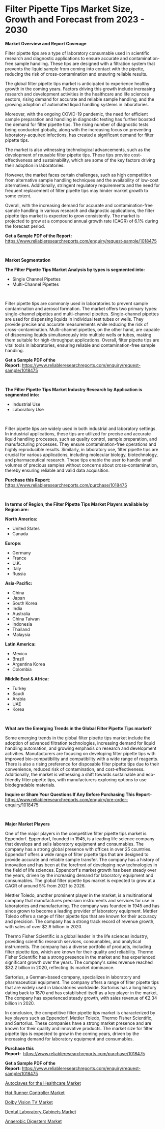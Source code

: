 <p><h1>Filter Pipette Tips Market Size, Growth and Forecast from 2023 - 2030</h1></p><p><strong>Market Overview and Report Coverage</strong></p>
<p><p>Filter pipette tips are a type of laboratory consumable used in scientific research and diagnostic applications to ensure accurate and contamination-free sample handling. These tips are designed with a filtration system that prevents the liquid sample from coming into contact with the pipette, reducing the risk of cross-contamination and ensuring reliable results.</p><p>The global filter pipette tips market is anticipated to experience healthy growth in the coming years. Factors driving this growth include increasing research and development activities in the healthcare and life sciences sectors, rising demand for accurate and reliable sample handling, and the growing adoption of automated liquid handling systems in laboratories.</p><p>Moreover, with the ongoing COVID-19 pandemic, the need for efficient sample preparation and handling in diagnostic testing has further boosted the demand for filter pipette tips. The rising number of diagnostic tests being conducted globally, along with the increasing focus on preventing laboratory-acquired infections, has created a significant demand for filter pipette tips.</p><p>The market is also witnessing technological advancements, such as the development of reusable filter pipette tips. These tips provide cost-effectiveness and sustainability, which are some of the key factors driving their adoption in laboratories.</p><p>However, the market faces certain challenges, such as high competition from alternative sample handling techniques and the availability of low-cost alternatives. Additionally, stringent regulatory requirements and the need for frequent replacement of filter pipette tips may hinder market growth to some extent.</p><p>Overall, with the increasing demand for accurate and contamination-free sample handling in various research and diagnostic applications, the filter pipette tips market is expected to grow consistently. The market is projected to grow at a compound annual growth rate (CAGR) of 6.1% during the forecast period.</p></p>
<p><strong>Get a Sample PDF of the Report:</strong> <a href="https://www.reliableresearchreports.com/enquiry/request-sample/1018475">https://www.reliableresearchreports.com/enquiry/request-sample/1018475</a></p>
<p>&nbsp;</p>
<p><strong>Market Segmentation</strong></p>
<p><strong>The Filter Pipette Tips Market Analysis by types is segmented into:</strong></p>
<p><ul><li>Single Channel Pipettes</li><li>Multi-Channel Pipettes</li></ul></p>
<p>&nbsp;</p>
<p><p>Filter pipette tips are commonly used in laboratories to prevent sample contamination and aerosol formation. The market offers two primary types: single-channel pipettes and multi-channel pipettes. Single-channel pipettes are used for dispensing liquids in individual test tubes or wells. They provide precise and accurate measurements while reducing the risk of cross-contamination. Multi-channel pipettes, on the other hand, are capable of dispensing liquids simultaneously into multiple wells or tubes, making them suitable for high-throughput applications. Overall, filter pipette tips are vital tools in laboratories, ensuring reliable and contamination-free sample handling.</p></p>
<p><strong>Get a Sample PDF of the Report:</strong>&nbsp;<a href="https://www.reliableresearchreports.com/enquiry/request-sample/1018475">https://www.reliableresearchreports.com/enquiry/request-sample/1018475</a></p>
<p>&nbsp;</p>
<p><strong>The Filter Pipette Tips Market Industry Research by Application is segmented into:</strong></p>
<p><ul><li>Industrial Use</li><li>Laboratory Use</li></ul></p>
<p>&nbsp;</p>
<p><p>Filter pipette tips are widely used in both industrial and laboratory settings. In industrial applications, these tips are utilized for precise and accurate liquid handling processes, such as quality control, sample preparation, and manufacturing processes. They ensure contamination-free operations and highly reproducible results. Similarly, in laboratory use, filter pipette tips are crucial for various applications, including molecular biology, biotechnology, and pharmaceutical research. These tips enable the user to handle small volumes of precious samples without concerns about cross-contamination, thereby ensuring reliable and valid data acquisition.</p></p>
<p><strong>Purchase this Report:</strong>&nbsp; <a href="https://www.reliableresearchreports.com/purchase/1018475">https://www.reliableresearchreports.com/purchase/1018475</a></p>
<p>&nbsp;</p>
<p><strong>In terms of Region, the Filter Pipette Tips Market Players available by Region are:</strong></p>
<p>
    <p> <strong> North America: </strong>
        <ul>
            <li>United States</li>
            <li>Canada</li>
        </ul>
        </p> 
    <p> <strong> Europe: </strong>
        <ul>
            <li>Germany</li>
            <li>France</li>
            <li>U.K.</li>
            <li>Italy</li>
            <li>Russia</li>
        </ul>
        </p> 
    <p> <strong> Asia-Pacific: </strong>
        <ul>
            <li>China</li>
            <li>Japan</li>
            <li>South Korea</li>
            <li>India</li>
            <li>Australia</li>
            <li>China Taiwan</li>
            <li>Indonesia</li>
            <li>Thailand</li>
            <li>Malaysia</li>
        </ul>
        </p> 
    <p> <strong> Latin America: </strong>
        <ul>
            <li>Mexico</li>
            <li>Brazil</li>
            <li>Argentina Korea</li>
            <li>Colombia</li>
        </ul>
        </p> 
    <p> <strong> Middle East & Africa: </strong>
        <ul>
            <li>Turkey</li>
            <li>Saudi</li>
            <li>Arabia</li>
            <li>UAE</li>
            <li>Korea</li>
        </ul>
    </p>
    </p>
<p>&nbsp;</p>
<p><strong>What are the Emerging Trends in the Global Filter Pipette Tips market?</strong></p>
<p><p>Some emerging trends in the global filter pipette tips market include the adoption of advanced filtration technologies, increasing demand for liquid handling automation, and growing emphasis on research and development activities. Manufacturers are focusing on developing filter pipette tips with improved bio-compatibility and compatibility with a wide range of reagents. There is also a rising preference for disposable filter pipette tips due to their convenience, reduced risk of contamination, and cost-effectiveness. Additionally, the market is witnessing a shift towards sustainable and eco-friendly filter pipette tips, with manufacturers exploring options to use biodegradable materials.</p></p>
<p><strong>Inquire or Share Your Questions If Any Before Purchasing This Report</strong>- <a href="https://www.reliableresearchreports.com/enquiry/pre-order-enquiry/1018475">https://www.reliableresearchreports.com/enquiry/pre-order-enquiry/1018475</a></p>
<p>&nbsp;</p>
<p><strong>Major Market Players</strong></p>
<p><p>One of the major players in the competitive filter pipette tips market is Eppendorf. Eppendorf, founded in 1945, is a leading life science company that develops and sells laboratory equipment and consumables. The company has a strong global presence with offices in over 25 countries. Eppendorf offers a wide range of filter pipette tips that are designed to provide accurate and reliable sample transfer. The company has a history of innovation and has been at the forefront of developing new technologies in the field of life sciences. Eppendorf's market growth has been steady over the years, driven by the increasing demand for laboratory equipment and consumables. The global filter pipette tips market is expected to grow at a CAGR of around 5% from 2021 to 2026.</p><p>Mettler Toledo, another prominent player in the market, is a multinational company that manufactures precision instruments and services for use in laboratories and manufacturing. The company was founded in 1945 and has since grown to become a leading provider of laboratory equipment. Mettler Toledo offers a range of filter pipette tips that are known for their accuracy and precision. The company has a strong track record of revenue growth, with sales of over $2.9 billion in 2020.</p><p>Thermo Fisher Scientific is a global leader in the life sciences industry, providing scientific research services, consumables, and analytical instruments. The company has a diverse portfolio of products, including filter pipette tips, which are known for their quality and reliability. Thermo Fisher Scientific has a strong presence in the market and has experienced significant growth over the years. The company's sales revenue reached $32.2 billion in 2020, reflecting its market dominance.</p><p>Sartorius, a German-based company, specializes in laboratory and pharmaceutical equipment. The company offers a range of filter pipette tips that are widely used in laboratories worldwide. Sartorius has a long history dating back to 1870 and has established itself as a key player in the market. The company has experienced steady growth, with sales revenue of €2.34 billion in 2020.</p><p>In conclusion, the competitive filter pipette tips market is characterized by key players such as Eppendorf, Mettler Toledo, Thermo Fisher Scientific, and Sartorius. These companies have a strong market presence and are known for their quality and innovative products. The market size for filter pipette tips is expected to grow in the coming years, driven by the increasing demand for laboratory equipment and consumables.</p></p>
<p><strong>Purchase this Report:</strong>&nbsp;&nbsp;<a href="https://www.reliableresearchreports.com/purchase/1018475">https://www.reliableresearchreports.com/purchase/1018475</a></p>
<p></p>
<p><strong>Get a Sample PDF of the Report:</strong>&nbsp;<a href="https://www.reliableresearchreports.com/enquiry/request-sample/1018475">https://www.reliableresearchreports.com/enquiry/request-sample/1018475</a></p>
<p><p><a href="https://www.reportprime.com/autoclaves-for-the-healthcare-r9987">Autoclaves for the Healthcare Market</a></p><p><a href="https://medium.com/@orinsmitham1985/hot-runner-controller-market-size-growth-forecast-2023-2030-d1f371e8d564">Hot Runner Controller Market</a></p><p><a href="https://www.linkedin.com/pulse/dolby-vision-tv-market-share-amp-new-trends-analysis-hymfe/">Dolby Vision TV Market</a></p><p><a href="https://www.reportprime.com/dental-laboratory-cabinets-r9989">Dental Laboratory Cabinets Market</a></p><p><a href="https://medium.com/@grayceyundt1913/anaerobic-digesters-market-size-growth-forecast-2023-2030-b19d5fc22fc5">Anaerobic Digesters Market</a></p></p>
